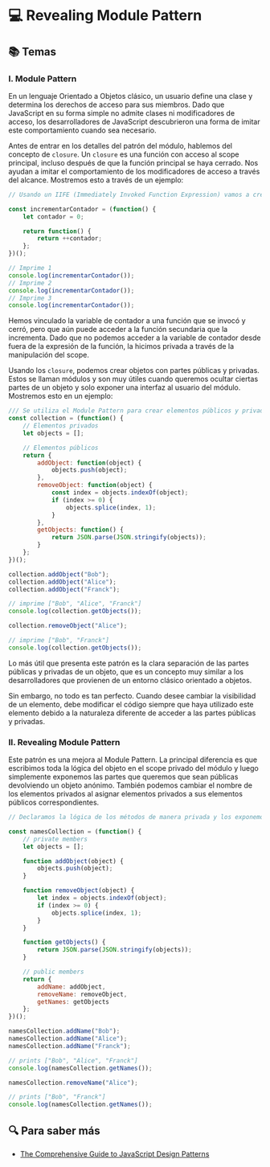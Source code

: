 # :computer: Revealing Module Pattern

## :books: Temas

### I. Module Pattern

En un lenguaje Orientado a Objetos clásico, un usuario define una clase y determina los derechos de acceso para sus miembros. Dado que JavaScript en su forma simple no admite clases ni modificadores de acceso, los desarrolladores de JavaScript descubrieron una forma de imitar este comportamiento cuando sea necesario.

Antes de entrar en los detalles del patrón del módulo, hablemos del concepto de ```closure```. Un ```closure``` es una función con acceso al scope principal, incluso después de que la función principal se haya cerrado. Nos ayudan a imitar el comportamiento de los modificadores de acceso a través del alcance. Mostremos esto a través de un ejemplo:

```js
// Usando un IIFE (Immediately Invoked Function Expression) vamos a crear una variable privada llamada contador

const incrementarContador = (function() {
    let contador = 0;

    return function() {
        return ++contador;
    };
})();

// Imprime 1
console.log(incrementarContador());
// Imprime 2
console.log(incrementarContador());
// Imprime 3
console.log(incrementarContador());
```

Hemos vinculado la variable de contador a una función que se invocó y cerró, pero que aún puede acceder a la función secundaria que la incrementa. Dado que no podemos acceder a la variable de contador desde fuera de la expresión de la función, la hicimos privada a través de la manipulación del scope.

Usando los ```closure```, podemos crear objetos con partes públicas y privadas. Estos se llaman módulos y son muy útiles cuando queremos ocultar ciertas partes de un objeto y solo exponer una interfaz al usuario del módulo. Mostremos esto en un ejemplo:

```js
/// Se utiliza el Module Pattern para crear elementos públicos y privados
const collection = (function() {
    // Elementos privados
    let objects = [];

    // Elementos públicos
    return {
        addObject: function(object) {
            objects.push(object);
        },
        removeObject: function(object) {
            const index = objects.indexOf(object);
            if (index >= 0) {
                objects.splice(index, 1);
            }
        },
        getObjects: function() {
            return JSON.parse(JSON.stringify(objects));
        }
    };
})();

collection.addObject("Bob");
collection.addObject("Alice");
collection.addObject("Franck");

// imprime ["Bob", "Alice", "Franck"]
console.log(collection.getObjects());

collection.removeObject("Alice");

// imprime ["Bob", "Franck"]
console.log(collection.getObjects());
```

Lo más útil que presenta este patrón es la clara separación de las partes públicas y privadas de un objeto, que es un concepto muy similar a los desarrolladores que provienen de un entorno clásico orientado a objetos.

Sin embargo, no todo es tan perfecto. Cuando desee cambiar la visibilidad de un elemento, debe modificar el código siempre que haya utilizado este elemento debido a la naturaleza diferente de acceder a las partes públicas y privadas.

### II. Revealing Module Pattern

Este patrón es una mejora al Module Pattern. La principal diferencia es que escribimos toda la lógica del objeto en el scope privado del módulo y luego simplemente exponemos las partes que queremos que sean públicas devolviendo un objeto anónimo. También podemos cambiar el nombre de los elementos privados al asignar elementos privados a sus elementos públicos correspondientes.

```js
// Declaramos la lógica de los métodos de manera privada y los exponemos usando un objeto anónimo. Al exponerlos, creamos elementos públicos mapeando los elementos privados correspondientes

const namesCollection = (function() {
    // private members
    let objects = [];

    function addObject(object) {
        objects.push(object);
    }

    function removeObject(object) {
        let index = objects.indexOf(object);
        if (index >= 0) {
            objects.splice(index, 1);
        }
    }

    function getObjects() {
        return JSON.parse(JSON.stringify(objects));
    }

    // public members
    return {
        addName: addObject,
        removeName: removeObject,
        getNames: getObjects
    };
})();

namesCollection.addName("Bob");
namesCollection.addName("Alice");
namesCollection.addName("Franck");

// prints ["Bob", "Alice", "Franck"]
console.log(namesCollection.getNames());

namesCollection.removeName("Alice");

// prints ["Bob", "Franck"]
console.log(namesCollection.getNames());
```

## :mag: Para saber más

- [The Comprehensive Guide to JavaScript Design Patterns](https://www.toptal.com/javascript/comprehensive-guide-javascript-design-patterns)